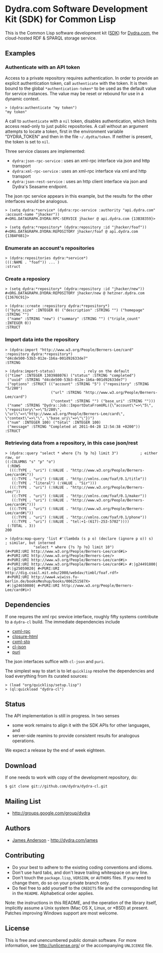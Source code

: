 Dydra.com Software Development Kit (SDK) for Common Lisp
========================================================

This is the Common Lisp software development kit
([SDK](https://github.com/dydra/dydra-cl)) for
[Dydra.com][], the cloud-hosted RDF & SPARQL storage service.

Examples
--------

### Authenticate with an API token

Access to a private repository requires authentication.
In order to provide an explicit authentication token, call `authenticate` with the token. It is then
bound to the global `*authentication-token*` to be used as the default value for service instances.
The value may be reset or rebound for use in a dynamic context.

    > (dydra:authenticate "my token")
    "my token"

A call to `authenticate` with a `nil` token, disables authentication, which limits access read-only
to just public repositories. A call without an argument attempts to locate a token, first
in the environment variable "DYDRA_TOKEN" and then in the file `~/.dydta/token`. If neither is
present, the token is set to `nil`.

Three service classes are implemented: 
* `dydra:json-rpc-service` : uses an xml-rpc interface via json and http transport
* `dydra:xml-rpc-service` : uses an xml-rpc interface via xml and http transport
* `dydra:json-rest-service` : uses an http client interface via json and Dydra's Seasame endpoint.

The json rpc service appears in this example, but the results for the other interfaces would be analogous.

    > (setq dydra:*service* (dydra:rpc-service :authority "api.dydra.com" :account-name "jhacker"))
    #<ORG.DATAGRAPH.DYDRA:RPC-SERVICE jhacker @ api.dydra.com {13B38359}>

    > (setq dydra:*repository* (dydra:repository :id "jhacker/foaf"))
    #<ORG.DATAGRAPH.DYDRA:REPOSITORY jhacker/foaf @ api.dydra.com {13BAF6B1}>
    
### Enumerate an account's repositories

    > (dydra:repositories dydra:*service*)
    (((:NAME . "foaf")) ... )
    :struct

### Create a reposiory

    > (setq dydra:*repository* (dydra:repository :id "jhacker/new"))
    #<ORG.DATAGRAPH.DYDRA:REPOSITORY jhacker/new @ hetzner.dydra.com {13676C91}>

    > (dydra::create :repository dydra:*repository*)
    (("byte_size" :INTEGER 0) ("description" :STRING "") ("homepage" :STRING "")
     ("name" :STRING "new") ("summary" :STRING "") ("triple_count" :INTEGER 0))
    :STRUCT

### Import data into the repository

    > (dydra:import "http://www.w3.org/People/Berners-Lee/card" :repository dydra:*repository*)
    "d4cde500-53b3-012e-1b6a-001d92633de7"
    :STRING

    > (dydra:import-status)             ; rely on the default
    (("time" :INTEGER 1303988076) ("status" :STRING "completed")
     ("uuid" :STRING "d4cde500-53b3-012e-1b6a-001d92633de7")
     ("options" :STRUCT (("account" :STRING "5") ("repository" :STRING "5/280")
                         ("url" :STRING "http://www.w3.org/People/Berners-Lee/card")
                         ("context" :STRING "") ("base_uri" :STRING "")))
     ("name" :STRING "Dydra::Job::ImportDataFromURL({\"account\"=>\"5\", \"repository\"=>\"5/280\", \"url\"=>\"http://www.w3.org/People/Berners-Lee/card\", \"context\"=>\"\", \"base_uri\"=>\"\"})")
     ("num" :INTEGER 100) ("total" :INTEGER 100)
     ("message" :STRING "Completed at 2011-04-28 12:54:38 +0200"))
    :STRUCT

### Retrieving data from a repository, in this case json/rest

    > (dydra::query "select * where {?s ?p ?o} limit 3")          ; either raw, or
    ((:COLUMNS "s" "p" "o")
     (:ROWS
      (((:TYPE . "uri") (:VALUE . "http://www.w3.org/People/Berners-Lee/card#i"))
       ((:TYPE . "uri") (:VALUE . "http://xmlns.com/foaf/0.1/title"))
       ((:TYPE . "literal") (:VALUE . "Sir")))
      (((:TYPE . "uri") (:VALUE . "http://www.w3.org/People/Berners-Lee/"))
       ((:TYPE . "uri") (:VALUE . "http://xmlns.com/foaf/0.1/maker"))
       ((:TYPE . "uri") (:VALUE . "http://www.w3.org/People/Berners-Lee/card#i")))
      (((:TYPE . "uri") (:VALUE . "http://www.w3.org/People/Berners-Lee/card#i"))
       ((:TYPE . "uri") (:VALUE . "http://xmlns.com/foaf/0.1/phone"))
       ((:TYPE . "uri") (:VALUE . "tel:+1-(617)-253-5702"))))
     (:TOTAL . 3))
    200

    > (dydra:map-query 'list #'(lambda (s p o) (declare (ignore p o)) s)         ; similar, but interned
                 "select * where {?s ?p ?o} limit 10")
    (#<PURI:URI http://www.w3.org/People/Berners-Lee/card#i>
     #<PURI:URI http://www.w3.org/People/Berners-Lee/>
     #<PURI:URI http://www.w3.org/People/Berners-Lee/card#i>
     #<PURI:URI http://www.w3.org/People/Berners-Lee/card#i> #:|g24491800|
     #:|g25059020| #<PURI:URI http://dig.csail.mit.edu/2008/webdav/timbl/foaf.rdf>
     #<PURI:URI http://www4.wiwiss.fu-berlin.de/booksMeshup/books/006251587X>
     #:|g24650080| #<PURI:URI http://www.w3.org/People/Berners-Lee/card#i>)


Dependencies
------------

If one requres the xml rpc srevice interface, roughly fifty systems contribute to a `dydra-cl` build.
The immediate dependencies include

* [cxml-rpc](https://github.com/antifuchs/cxml-rpc)
* [closure-html](http://common-lisp.net/project/closure/closure-html/)
* [cxml-stp](http://www.lichteblau.com/cxml-stp/)
* [cl-json](http://common-lisp.net/project/cl-json/)
* [puri](http://puri.b9.com/)

The json interfaces suffice with `cl-json` and `puri`.

The simplest way to start is to let `quicklisp` resolve the
dependencies and load everything from its curated sources:

    > (load "org/quicklisp/setup.lisp")
    > (ql:quickload "dydra-cl")

Status
------

The API implementation is still in progress. In two senses

* some work remains to align it with the SDK APIs for other languages, and
* server-side reamins to provide consistent results for analogous operations.

We expect a release by the end of week eighteen.

Download
--------

If one needs to work with copy of the development repository, do:

    $ git clone git://github.com/dydra/dydra-cl.git


Mailing List
------------

* <http://groups.google.com/group/dydra>

Authors
-------

* [James Anderson](https://github.com/lisp) - <http://dydra.com/james>

Contributing
------------

* Do your best to adhere to the existing coding conventions and idioms.
* Don't use hard tabs, and don't leave trailing whitespace on any line.
* Don't touch the `package.lisp`, `VERSION`, or `AUTHORS` files. If you need
  to change them, do so on your private branch only.
* Do feel free to add yourself to the `CREDITS` file and the corresponding
  list in the `README`. Alphabetical order applies.

Note: the instructions in this README, and the operation of the library
itself, implicitly assume a Unix system (Mac OS X, Linux, or *BSD) at
present. Patches improving Windows support are most welcome.

License
-------

This is free and unencumbered public domain software. For more information,
see <http://unlicense.org/> or the accompanying `UNLICENSE` file.

[RDF]:        http://www.w3.org/RDF/
[PDD]:        http://unlicense.org/#unlicensing-contributions
[Dydra.com]:  http://dydra.com/
